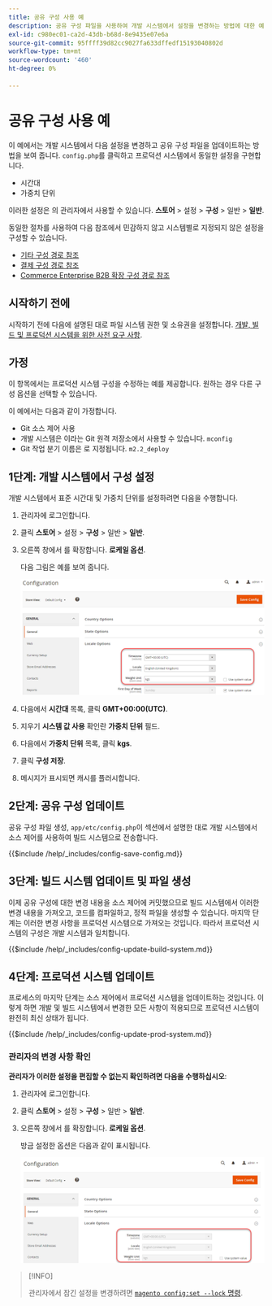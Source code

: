 ```yaml
---
title: 공유 구성 사용 예
description: 공유 구성 파일을 사용하여 개발 시스템에서 설정을 변경하는 방법에 대한 예를 참조하십시오.
exl-id: c980ec01-ca2d-43db-b68d-8e9435e07e6a
source-git-commit: 95ffff39d82cc9027fa633dffedf15193040802d
workflow-type: tm+mt
source-wordcount: '460'
ht-degree: 0%

---
```


# 공유 구성 사용 예

이 예에서는 개발 시스템에서 다음 설정을 변경하고 공유 구성 파일을 업데이트하는 방법을 보여 줍니다. `config.php`를 클릭하고 프로덕션 시스템에서 동일한 설정을 구현합니다.

- 시간대
- 가중치 단위

이러한 설정은 의 관리자에서 사용할 수 있습니다. **스토어** > 설정 > **구성** > 일반 > **일반**.

동일한 절차를 사용하여 다음 참조에서 민감하지 않고 시스템별로 지정되지 않은 설정을 구성할 수 있습니다.

- [기타 구성 경로 참조](../reference/config-reference-general.md)
- [결제 구성 경로 참조](../reference/config-reference-payment.md)
- [Commerce Enterprise B2B 확장 구성 경로 참조](../reference/config-reference-b2b.md)

## 시작하기 전에

시작하기 전에 다음에 설명된 대로 파일 시스템 권한 및 소유권을 설정합니다. [개발, 빌드 및 프로덕션 시스템을 위한 사전 요구 사항](../deployment/prerequisites.md).

## 가정

이 항목에서는 프로덕션 시스템 구성을 수정하는 예를 제공합니다. 원하는 경우 다른 구성 옵션을 선택할 수 있습니다.

이 예에서는 다음과 같이 가정합니다.

- Git 소스 제어 사용
- 개발 시스템은 이라는 Git 원격 저장소에서 사용할 수 있습니다. `mconfig`
- Git 작업 분기 이름은 로 지정됩니다. `m2.2_deploy`

## 1단계: 개발 시스템에서 구성 설정

개발 시스템에서 표준 시간대 및 가중치 단위를 설정하려면 다음을 수행합니다.

1. 관리자에 로그인합니다.
1. 클릭 **스토어** > 설정 > **구성** > 일반 > **일반**.
1. 오른쪽 창에서 를 확장합니다. **로케일 옵션**.

   다음 그림은 예를 보여 줍니다.

   ![개발 시스템에서 로케일 옵션 설정](../../assets/configuration/split-deploy-set-locale.png)

1. 다음에서 **시간대** 목록, 클릭 **GMT+00:00(UTC)**.
1. 지우기 **시스템 값 사용** 확인란 **가중치 단위** 필드.
1. 다음에서 **가중치 단위** 목록, 클릭 **kgs**.
1. 클릭 **구성 저장**.
1. 메시지가 표시되면 캐시를 플러시합니다.

## 2단계: 공유 구성 업데이트

공유 구성 파일 생성, `app/etc/config.php`이 섹션에서 설명한 대로 개발 시스템에서 소스 제어를 사용하여 빌드 시스템으로 전송합니다.

{{$include /help/_includes/config-save-config.md}}

## 3단계: 빌드 시스템 업데이트 및 파일 생성

이제 공유 구성에 대한 변경 내용을 소스 제어에 커밋했으므로 빌드 시스템에서 이러한 변경 내용을 가져오고, 코드를 컴파일하고, 정적 파일을 생성할 수 있습니다. 마지막 단계는 이러한 변경 사항을 프로덕션 시스템으로 가져오는 것입니다. 따라서 프로덕션 시스템의 구성은 개발 시스템과 일치합니다.

{{$include /help/_includes/config-update-build-system.md}}

## 4단계: 프로덕션 시스템 업데이트

프로세스의 마지막 단계는 소스 제어에서 프로덕션 시스템을 업데이트하는 것입니다. 이렇게 하면 개발 및 빌드 시스템에서 변경한 모든 사항이 적용되므로 프로덕션 시스템이 완전히 최신 상태가 됩니다.

{{$include /help/_includes/config-update-prod-system.md}}

### 관리자의 변경 사항 확인

**관리자가 이러한 설정을 편집할 수 없는지 확인하려면 다음을 수행하십시오**:

1. 관리자에 로그인합니다.
1. 클릭 **스토어** > 설정 > **구성** > 일반 > **일반**.
1. 오른쪽 창에서 를 확장합니다. **로케일 옵션**.

   방금 설정한 옵션은 다음과 같이 표시됩니다.

   ![관리자에서 구성 옵션을 편집할 수 없음](../../assets/configuration/split-deploy-not-editable.png)

>[!INFO]
>
>관리자에서 잠긴 설정을 변경하려면 [`magento config:set --lock` 명령](../cli/set-configuration-values.md).

